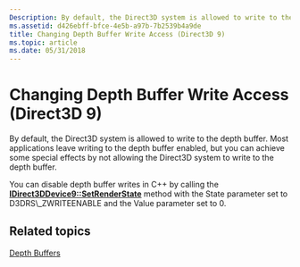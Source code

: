 ```yaml
---
Description: By default, the Direct3D system is allowed to write to the depth buffer. Most applications leave writing to the depth buffer enabled, but you can achieve some special effects by not allowing the Direct3D system to write to the depth buffer.
ms.assetid: d426ebff-bfce-4e5b-a97b-7b2539b4a9de
title: Changing Depth Buffer Write Access (Direct3D 9)
ms.topic: article
ms.date: 05/31/2018
---
```


# Changing Depth Buffer Write Access (Direct3D 9)

By default, the Direct3D system is allowed to write to the depth buffer. Most applications leave writing to the depth buffer enabled, but you can achieve some special effects by not allowing the Direct3D system to write to the depth buffer.

You can disable depth buffer writes in C++ by calling the [**IDirect3DDevice9::SetRenderState**](https://msdn.microsoft.com/library/Bb174454(v=VS.85).aspx) method with the State parameter set to D3DRS\_ZWRITEENABLE and the Value parameter set to 0.

## Related topics

<dl> <dt>

[Depth Buffers](depth-buffers.md)
</dt> </dl>

 

 



